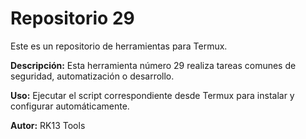 # Repositorio 29

Este es un repositorio de herramientas para Termux.

**Descripción:** Esta herramienta número 29 realiza tareas comunes de seguridad, automatización o desarrollo.

**Uso:** Ejecutar el script correspondiente desde Termux para instalar y configurar automáticamente.

**Autor:** RK13 Tools
